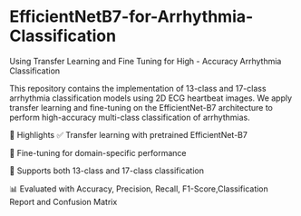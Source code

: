 # EfficientNetB7-for-Arrhythmia-Classification
Using Transfer Learning and Fine Tuning for High - Accuracy Arrhythmia Classification

This repository contains the implementation of 13-class and 17-class arrhythmia classification models using 2D ECG heartbeat images. 
We apply transfer learning and fine-tuning on the EfficientNet-B7 architecture to perform high-accuracy multi-class classification of arrhythmias.

🚀 Highlights
✅ Transfer learning with pretrained EfficientNet-B7

🧠 Fine-tuning for domain-specific performance

🔢 Supports both 13-class and 17-class classification

📊 Evaluated with Accuracy, Precision, Recall, F1-Score,Classification Report and Confusion Matrix

